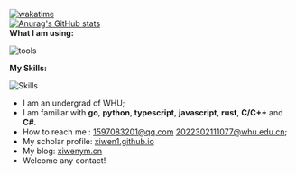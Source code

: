 [![wakatime](https://wakatime.com/badge/user/e1270ac3-4ce9-41d5-8064-b138532da0b9.svg)](https://wakatime.com/@e1270ac3-4ce9-41d5-8064-b138532da0b9)<br>
[![Anurag's GitHub stats](https://github-readme-stats.vercel.app/api?username=xiwen1)](https://github.com/anuraghazra/github-readme-stats)<br>
<strong>What I am using:  </strong>

![tools](https://skillicons.dev/icons?i=cloudflare,discord,django,git,vim,github,gitlab,grafana,idea,md,neovim,stackoverflow,visualstudio,vscode,postman)  

<strong>My Skills:  </strong>

![Skills](https://skillicons.dev/icons?i=bash,bootstrap,cpp,cmake,css,django,docker,go,html,java,js,kubernetes,linux,mysql,nginx,powershell,postgres,py,pytorch,qt,redis,regex,rust,spring,ts,vite,vue,wasm,sqlite,selenium,fastapi)  

- I am an undergrad of WHU;
- I am familiar with **go**, **python**, **typescript**, **javascript**, **rust**, **C/C++** and **C#**.
- How to reach me : 1597083201@qq.com  2022302111077@whu.edu.cn;
- My scholar profile: [xiwen1.github.io](https://xiwen1.github.io)
- My blog: [xiwenym.cn](https://www.xiwenym.cn)
- Welcome any contact!

<!---
xiwen1/xiwen1 is a ✨ special ✨ repository because its `README.md` (this file) appears on your GitHub profile.
You can click the Preview link to take a look at your changes.
--->
